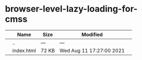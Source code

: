 browser-level-lazy-loading-for-cmss
===================================

<table><thead><tr class="header"><th></th><th>Name</th><th>Size</th><th>Modified</th><th></th></tr></thead><tbody><tr class="odd"><td></td><td><span class="goup">..</span></td><td>—</td><td>—</td><td></td></tr><tr class="even"><td></td><td><span class="name">index.html</span></td><td>72 KB</td><td>Wed Aug 11 17:27:00 2021</td><td></td></tr></tbody></table>
